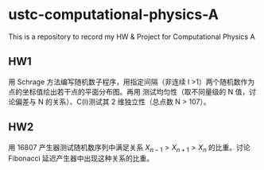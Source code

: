 # ustc-computational-physics-A
This is a repository to record my HW &amp; Project for Computational Physics A

## HW1
用 Schrage 方法编写随机数子程序，用指定间隔（非连续 l >1）两个随机数作为点的坐标值绘出若干点的平面分布图。再用 <xk> 测试均匀性（取不同量级的 N 值，讨论偏差与 N 的关系）、C(l)测试其 2 维独立性（总点数 N > 107）。

## HW2 
用 16807 产生器测试随机数序列中满足关系 $X_{n−1} > X_{n+1} > X_n$ 的比重。讨论 Fibonacci 延迟产生器中出现这种关系的比重。
